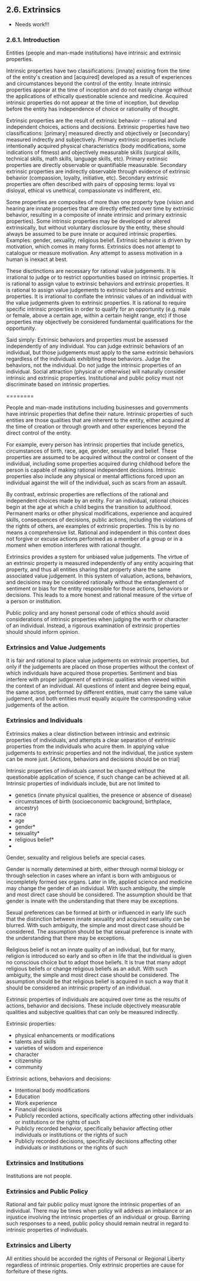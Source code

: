 ## 2.6. Extrinsics

* Needs work!!!

### 2.6.1. Introduction

Entities (people and man-made institutions) have intrinsic and extrinsic properties.

Intrinsic properties have two classifications: [innate] existing from the time of the entity's creation and [acquired] developed as a result of experiences and circumstances beyond the control of the entity.
Innate intrinsic properties appear at the time of inception and do not easily change without the applications of ethically questionable science and medicine.
Acquired intrinsic properties do not appear at the time of inception, but develop before the entity has independence of choice or rationality of thought.

Extrinsic properties are the result of extrinsic behavior -- rational and independent choices, actions and decisions. 
Extrinsic properties have two classifications: [primary] measured directly and objectively or [secondary] measured indrectly and subjectively.
Primary extrinsic properties include intentionally acquired physical characteristics (body modifications, some indications of fitness) and objectively measurable skills (surgical skills, technical skills, math skills, language skills, etc).  Primary extrinsic properties are directly observable or quantifiable measurable.
Secondary extrinsic properties are indirectly observable through evidence of extrinsic behavior (compassion, loyalty, initiative, etc).  Secondary extrinsic properties are often described with pairs of opposing terms: loyal vs disloyal, ethical vs unethical, compassionate vs indifferent, etc.

Some properties are composites of more than one property type (vision and hearing are innate properties that are directly effected over time by extrinsic behavior, resulting in a composite of innate intrinsic and primary extrinsic properties).
Some intrinsic properties may be developed or altered extrinsically, but without voluntary disclosure by the entity, these should always be assumed to be pure innate or acquired intrinsic properties.  Examples: gender, sexuality, religious belief.
Extrinsic behavior is driven by motivation, which comes in many forms.  Extrinsics does not attempt to catalogue or measure motivation.  Any attempt to assess motivation in a human is inexact at best.

These disctinctions are necessary for rational value judgements.
It is irrational to judge or to restrict opportunities based on intrinsic properties.
It is rational to assign value to extrinsic behaviors and extrinsic properties.
It is rational to assign value judgements to extrinsic behaviors and extrinsic properties.
It is irrational to conflate the intrinsic values of an individual with the value judgements given to extrinsic properties. 
It is rational to require specific intrinsic properties in order to qualify for an opportunity (e.g. male or female, above a certain age, within a certain height range, etc) if those properties may objectively be considered fundamental qualifications for the opportunity.

Said simply: Extrinsic behaviors and properties must be assessed independently of any individual.  You can judge extrinsic behaviors of an individual, but those judgements must apply to the same extrinsic behaviors regardless of the individuals exhibiting those behaviors.  Judge the behaviors, not the individual.  Do not judge the intrinsic properties of an individual.  Social attraction (physical or otherwise) will naturally consider intrinsic and extrinsic properties.  Institutional and public policy must not discriminate based on intrinsic properties.




========

People and man-made institutions including businesses and governments have intrinsic properties that define their nature.  Intrinsic properties of such entities are those qualities that are inherent to the entity, either acquired at the time of creation or through growth and other experiences beyond the direct control of the entity.

For example, every person has intrinsic properties that include genetics, circumstances of birth, race, age, gender, sexuality and belief.  These properties are assumed to be acquired without the control or consent of the individual, including some properties acquired during childhood before the person is capable of making rational independent decisions.  Intrinsic properties also include any physical or mental afflictions forced upon an individual against the will of the individual, such as scars from an assault.

By contrast, extrinsic properties are reflections of the rational and independent choices made by an entity.  For an individual, rational choices begin at the age at which a child begins the transition to adulthood.  Permanent marks or other physical modifications, experience and acquired skills, consequences of decisions, public actions, including the violations of the rights of others, are examples of extrinsic properties.  This is by no means a comprehensive list.  Rational and independent in this context does not forgive or excuse actions performed as a member of a group or in a moment when emotion interferes with rational thought.

Extrinsics provides a system for unbiased value judgements.  The virtue of an extrinsic property is measured independently of any entity acquiring that property, and thus all entities sharing that property share the same associated value judgement.  In this system of valuation, actions, behaviors, and decisions may be considered rationally without the entanglement of sentiment or bias for the entity responsible for those actions, behaviors or decisions.  This leads to a more honest and rational measure of the virtue of a person or institution.

Public policy and any honest personal code of ethics should avoid considerations of intrinsic properties when judging the worth or character of an individual.  Instead, a rigorous examination of extrinsic properties should should inform opinion.


### Extrinsics and Value Judgements
It is fair and rational to place value judgements on extrinsic properties, but only if the judgements are placed on those properties without the context of which individuals have acquired those properties.  Sentiment and bias interfere with proper judgement of extrinsic qualities when viewed within the context of an individual.  All questions of intent and degree being equal, the same action, performed by different entities, must carry the same value judgement, and both entities must equally acquire the corresponding value judgements of the action.

### Extrinsics and Individuals
Extrinsics makes a clear distinction between intrinsic and extrinsic properties of individuals, and attempts a clear separation of extrinsic properties from the individuals who acuire them.  In applying value judgements to extrinsic properties and not the individual, the justice system can be more just.  [Actions, behaviors and decisions should be on trial]

Intrinsic properties of individuals cannot be changed without the questionable application of science, if such change can be achieved at all.  Intrinsic properties of individuals include, but are not limited to

* genetics (innate physical qualities, the presence or absence of disease)
* circumstances of birth (socioeconomic background, birthplace, ancestry)
* race
* age
* gender*
* sexuality* 
* religious belief* 
* 

Gender, sexuality and religious beliefs are special cases.

Gender is normally determined at birth, either through normal biology or through selection in cases where an infant is born with ambiguous or incompletely formed sex organs. Later in life, applied science and medicine may change the gender of an individual.  With such ambiguity, the simple and most direct case should be considered.  The assumption should be that gender is innate with the understanding that there may be exceptions.

Sexual preferences can be formed at birth or influenced in early life such that the distinction between innate sexuality and acquired sexuality can be blurred.  With such ambiguity, the simple and most direct case should be considered.  The assumption should be that sexual preference is innate with the understanding that there may be exceptions. 

Religious belief is not an innate quality of an individual, but for many, religion is introduced so early and so often in life that the individual is given no conscious choice but to adopt those beliefs.  It is true that many adopt religious beliefs or change religious beliefs as an adult.  With such ambiguity, the simple and most direct case should be considered.  The assumption should be that religious belief is acquired in such a way that it should be considered an intrinsic property of an individual.

Extrinsic properties of individuals are acquired over time as the results of actions, behavior and decisions.  These include objectively measurable qualities and subjective qualities that can only be measured indirectly.



Extrinsic properties: 

* physical enhancements or modifications
* talents and skills
* varieties of wisdom and experience
* character 
* citizenship
* community

Extrinsic actions, behaviors and decisions:

* Intentional body modifications 
* Education
* Work experience
* Financial decisions
* Publicly recorded actions, specifically actions affecting other individuals or institutions or the rights of such
* Publicly recorded behavior, specifically behavior affecting other individuals or institutions or the rights of such
* Publicly recorded decisions, specifically decisions affecting other individuals or institutions or the rights of such



### Extrinsics and Institutions
Institutions are not people.  

### Extrinsics and Public Policy
Rational and fair public policy must ignore the intrinsic properties of an individual.  There may be times when policy will address an imbalance or an injustice involving the intrinsic properties of an individual or group.  Barring such responses to a need, public policy should remain neutral in regard to intrinsic properties of individuals.

### Extrinsics and Liberty
All entities should be accorded the rights of Personal or Regional Liberty regardless of intrinsic properties.  Only extrinsic properties are cause for forfeiture of these rights.


